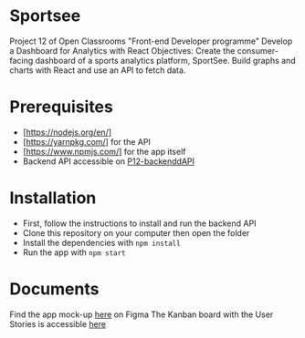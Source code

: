 # Sportsee
Project 12 of Open Classrooms "Front-end Developer programme"
Develop a Dashboard for Analytics with React
Objectives: Create the consumer-facing dashboard of a sports analytics platform, SportSee. Build graphs and charts with React and use an API to fetch data. 

# Prerequisites
- [https://nodejs.org/en/]
- [https://yarnpkg.com/] for the API
- [https://www.npmjs.com/] for the app itself
- Backend API accessible on [P12-backenddAPI](https://github.com/Priscille-LR/P12-backendAPI)

# Installation
- First, follow the instructions to install and run the backend API
- Clone this repository on your computer then open the folder
- Install the dependencies with `npm install`
- Run the app with `npm start`

# Documents

Find the app mock-up [here](https://www.figma.com/file/BMomGVZqLZb811mDMShpLu/UI-design-Sportify-FR?node-id=1%3A2) on Figma
The Kanban board with the User Stories is accessible [here](https://www.notion.so/Tableau-de-bord-SportSee-6686aa4b5f44417881a4884c9af5669e)


